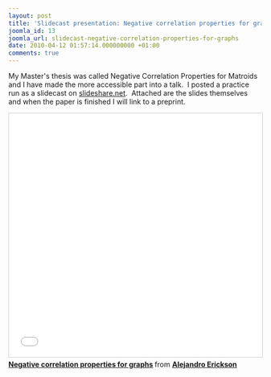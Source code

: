 ```yaml
---
layout: post
title: 'Slidecast presentation: Negative correlation properties for graphs'
joomla_id: 13
joomla_url: slidecast-negative-correlation-properties-for-graphs
date: 2010-04-12 01:57:14.000000000 +01:00
comments: true
---
```


My Master's thesis was called Negative Correlation Properties for Matroids and I
have made the more accessible part into a talk.  I posted a practice run as a
slidecast on [slideshare.net](http://www.slideshare.net/ "SlideShare").  Attached are the
slides themselves and when the paper is finished I will link to a preprint.

<iframe src="//www.slideshare.net/slideshow/embed_code/key/5emDekX7an69Hz" width="595" height="485" frameborder="0" marginwidth="0" marginheight="0" scrolling="no" style="border:1px solid #CCC; border-width:1px; margin-bottom:5px; max-width: 100%;" allowfullscreen> </iframe> <div style="margin-bottom:5px"> <strong> <a href="//www.slideshare.net/driggers/negative-correlation-properties-for-graphs" title="Negative correlation properties for graphs" target="_blank">Negative correlation properties for graphs</a> </strong> from <strong><a href="//www.slideshare.net/driggers" target="_blank">Alejandro Erickson</a></strong> </div>

